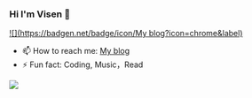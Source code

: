 ### Hi  I'm Visen 👋

[![](https://badgen.net/badge/icon/My blog?icon=chrome&label)](https://supervisen.github.io/)
- 📫 How to reach me: [My blog](https://supervisen.github.io/)
- ⚡ Fun fact: Coding, Music，Read

![](https://github-readme-stats.vercel.app/api?username=SuperVisen)
